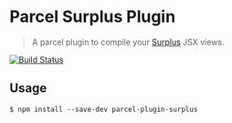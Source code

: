 # Parcel Surplus Plugin
> A parcel plugin to compile your [Surplus](https://github.com/adamhaile/surplus) JSX views.

[![Build Status](https://travis-ci.org/tinchoz49/parcel-plugin-surplus.svg?branch=master)](https://travis-ci.org/tinchoz49/parcel-plugin-surplus)


## Usage
```
$ npm install --save-dev parcel-plugin-surplus
```
